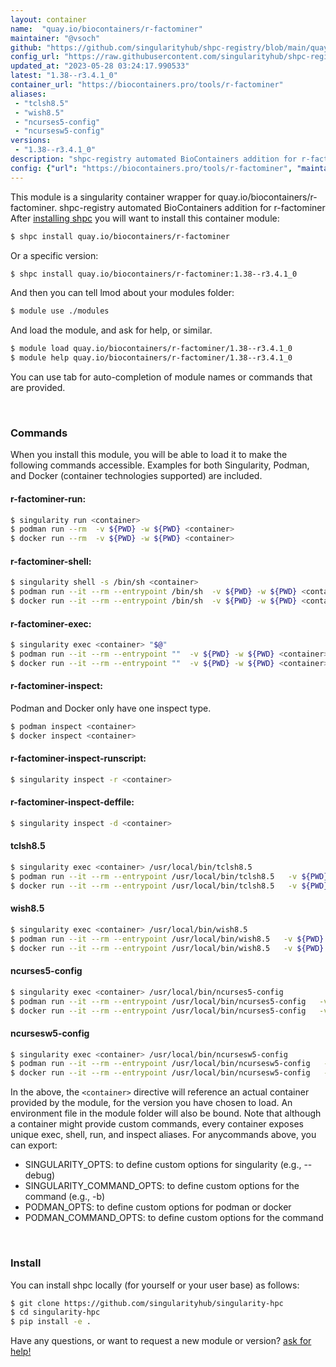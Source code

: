 ```yaml
---
layout: container
name:  "quay.io/biocontainers/r-factominer"
maintainer: "@vsoch"
github: "https://github.com/singularityhub/shpc-registry/blob/main/quay.io/biocontainers/r-factominer/container.yaml"
config_url: "https://raw.githubusercontent.com/singularityhub/shpc-registry/main/quay.io/biocontainers/r-factominer/container.yaml"
updated_at: "2023-05-28 03:24:17.990533"
latest: "1.38--r3.4.1_0"
container_url: "https://biocontainers.pro/tools/r-factominer"
aliases:
 - "tclsh8.5"
 - "wish8.5"
 - "ncurses5-config"
 - "ncursesw5-config"
versions:
 - "1.38--r3.4.1_0"
description: "shpc-registry automated BioContainers addition for r-factominer"
config: {"url": "https://biocontainers.pro/tools/r-factominer", "maintainer": "@vsoch", "description": "shpc-registry automated BioContainers addition for r-factominer", "latest": {"1.38--r3.4.1_0": "sha256:ede134ec5ad35a1d310ba4a4743bc01432728072fdf389b3a5eb1aaa7905f706"}, "tags": {"1.38--r3.4.1_0": "sha256:ede134ec5ad35a1d310ba4a4743bc01432728072fdf389b3a5eb1aaa7905f706"}, "docker": "quay.io/biocontainers/r-factominer", "aliases": {"tclsh8.5": "/usr/local/bin/tclsh8.5", "wish8.5": "/usr/local/bin/wish8.5", "ncurses5-config": "/usr/local/bin/ncurses5-config", "ncursesw5-config": "/usr/local/bin/ncursesw5-config"}}
---
```


This module is a singularity container wrapper for quay.io/biocontainers/r-factominer.
shpc-registry automated BioContainers addition for r-factominer
After [installing shpc](#install) you will want to install this container module:


```bash
$ shpc install quay.io/biocontainers/r-factominer
```

Or a specific version:

```bash
$ shpc install quay.io/biocontainers/r-factominer:1.38--r3.4.1_0
```

And then you can tell lmod about your modules folder:

```bash
$ module use ./modules
```

And load the module, and ask for help, or similar.

```bash
$ module load quay.io/biocontainers/r-factominer/1.38--r3.4.1_0
$ module help quay.io/biocontainers/r-factominer/1.38--r3.4.1_0
```

You can use tab for auto-completion of module names or commands that are provided.

<br>

### Commands

When you install this module, you will be able to load it to make the following commands accessible.
Examples for both Singularity, Podman, and Docker (container technologies supported) are included.

#### r-factominer-run:

```bash
$ singularity run <container>
$ podman run --rm  -v ${PWD} -w ${PWD} <container>
$ docker run --rm  -v ${PWD} -w ${PWD} <container>
```

#### r-factominer-shell:

```bash
$ singularity shell -s /bin/sh <container>
$ podman run --it --rm --entrypoint /bin/sh  -v ${PWD} -w ${PWD} <container>
$ docker run --it --rm --entrypoint /bin/sh  -v ${PWD} -w ${PWD} <container>
```

#### r-factominer-exec:

```bash
$ singularity exec <container> "$@"
$ podman run --it --rm --entrypoint ""  -v ${PWD} -w ${PWD} <container> "$@"
$ docker run --it --rm --entrypoint ""  -v ${PWD} -w ${PWD} <container> "$@"
```

#### r-factominer-inspect:

Podman and Docker only have one inspect type.

```bash
$ podman inspect <container>
$ docker inspect <container>
```

#### r-factominer-inspect-runscript:

```bash
$ singularity inspect -r <container>
```

#### r-factominer-inspect-deffile:

```bash
$ singularity inspect -d <container>
```


#### tclsh8.5

```bash
$ singularity exec <container> /usr/local/bin/tclsh8.5
$ podman run --it --rm --entrypoint /usr/local/bin/tclsh8.5   -v ${PWD} -w ${PWD} <container> -c " $@"
$ docker run --it --rm --entrypoint /usr/local/bin/tclsh8.5   -v ${PWD} -w ${PWD} <container> -c " $@"
```


#### wish8.5

```bash
$ singularity exec <container> /usr/local/bin/wish8.5
$ podman run --it --rm --entrypoint /usr/local/bin/wish8.5   -v ${PWD} -w ${PWD} <container> -c " $@"
$ docker run --it --rm --entrypoint /usr/local/bin/wish8.5   -v ${PWD} -w ${PWD} <container> -c " $@"
```


#### ncurses5-config

```bash
$ singularity exec <container> /usr/local/bin/ncurses5-config
$ podman run --it --rm --entrypoint /usr/local/bin/ncurses5-config   -v ${PWD} -w ${PWD} <container> -c " $@"
$ docker run --it --rm --entrypoint /usr/local/bin/ncurses5-config   -v ${PWD} -w ${PWD} <container> -c " $@"
```


#### ncursesw5-config

```bash
$ singularity exec <container> /usr/local/bin/ncursesw5-config
$ podman run --it --rm --entrypoint /usr/local/bin/ncursesw5-config   -v ${PWD} -w ${PWD} <container> -c " $@"
$ docker run --it --rm --entrypoint /usr/local/bin/ncursesw5-config   -v ${PWD} -w ${PWD} <container> -c " $@"
```



In the above, the `<container>` directive will reference an actual container provided
by the module, for the version you have chosen to load. An environment file in the
module folder will also be bound. Note that although a container
might provide custom commands, every container exposes unique exec, shell, run, and
inspect aliases. For anycommands above, you can export:

 - SINGULARITY_OPTS: to define custom options for singularity (e.g., --debug)
 - SINGULARITY_COMMAND_OPTS: to define custom options for the command (e.g., -b)
 - PODMAN_OPTS: to define custom options for podman or docker
 - PODMAN_COMMAND_OPTS: to define custom options for the command

<br>

### Install

You can install shpc locally (for yourself or your user base) as follows:

```bash
$ git clone https://github.com/singularityhub/singularity-hpc
$ cd singularity-hpc
$ pip install -e .
```

Have any questions, or want to request a new module or version? [ask for help!](https://github.com/singularityhub/singularity-hpc/issues)